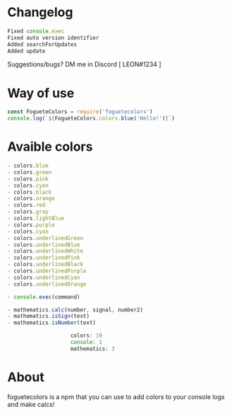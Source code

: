 # Changelog

```js
Fixed console.exec
Fixed auto version identifier
Added searchForUpdates
Added update
```

Suggestions/bugs? DM me in Discord [ LEON#1234 ]

# Way of use

```js
const FogueteColors = require('foguetecolors')
console.log(`${FogueteColors.colors.blue('Hello!')}`)
```

# Avaible colors

```js
- colors.blue
- colors.green
- colors.pink
- colors.cyan
- colors.black
- colors.orange
- colors.red
- colors.gray
- colors.lightBlue
- colors.purple
- colors.cyan
- colors.underlinedGreen
- colors.underlinedBlue
- colors.underlinedWhite
- colors.underlinedPink
- colors.underlinedBlack
- colors.underlinedPurple
- colors.underlinedCyan
- colors.underlinedOrange

- console.exec(command)

- mathematics.calc(number, signal, number2)
- mathematics.isSign(text)
- mathematics.isNumber(text)

                    colors: 19
                    console: 1
                    mathematics: 3
```

# About

foguetecolors is a npm that you can use to add colors to your console logs and make calcs!
